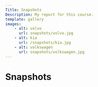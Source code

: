 ```yaml
---
Title: Snapshots 
Description: My report for this course.
template: gallery
images: 
    - alt: volvo
      url: snapshots/volvo.jpg
    - alt: kia
      url: /snapshots/kia.jpg
    - alt: volkswagen
      url: snapshots/volkswagen.jpg
--- 
```

Snapshots
=======================
<!-- Volvo
<img style="width: 100%" src="%assets_url%/img/snapshots/volvo.jpg" alt="volvo">

Volkswagen
<img style="width: 100%" src="%assets_url%/img/snapshots/volkswagen.jpg" alt="volkswagen">

Kia
<img style="width: 100%" src="%assets_url%/img/snapshots/kia.jpg" alt="kia"> -->
